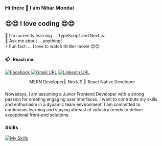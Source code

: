 ### Hi there 👋 I am Nihar Mondal
## 😍😍 I love coding 😍😍

🌱 I’m currently learning ... TypeScript and Next.js. <br>
💬 Ask me about ... anything!<br>
⚡ Fun fact: ... I love to watch thriller movie 😍😍<br>

#### 📫 &nbsp; Reach me:
[![Facebook](https://img.shields.io/badge/social--badge?style=social&label=Facebook&logo=facebook)](https://www.facebook.com/niharmondal.01/)
[![Gmail URL](https://img.shields.io/badge/social--badge?style=social&label=email&logo=gmail)](mailto:developernihar@gmail.com)
[![Linkedin URL](https://img.shields.io/badge/social--badge?style=social&label=linkedin&logo=linkedin)](https://www.linkedin.com/in/developer-nihar/)

<p align="center"> MERN Developer|| NextJS || React Native Developer</p>

### 

<p align="left">Nowadays, I am assuming a Junior Frontend Developer with a strong passion for creating engaging user interfaces. I want to contribute my skills and enthusiasm in a dynamic team environment. I am committed to continuous learning and staying abreast of industry trends to deliver exceptional front-end solutions.</p>

### Skills
[![My Skills](https://skillicons.dev/icons?i=html,css,js,ts,react,nextjs,tailwind,materialui,mongodb,prisma,firebase,express)](https://skillicons.dev)
